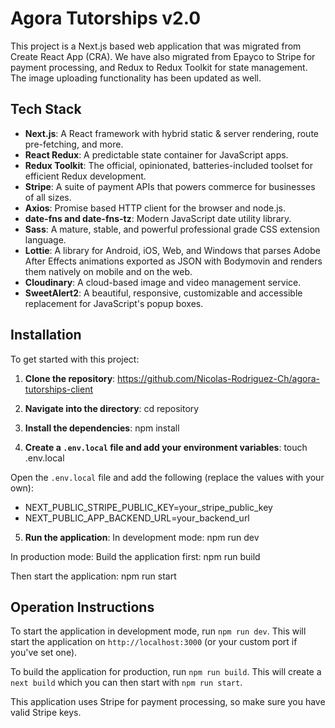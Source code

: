 # Agora Tutorships v2.0

This project is a Next.js based web application that was migrated from Create React App (CRA). We have also migrated from Epayco to Stripe for payment processing, and Redux to Redux Toolkit for state management. The image uploading functionality has been updated as well.

## Tech Stack

- **Next.js**: A React framework with hybrid static & server rendering, route pre-fetching, and more.
- **React Redux**: A predictable state container for JavaScript apps.
- **Redux Toolkit**: The official, opinionated, batteries-included toolset for efficient Redux development.
- **Stripe**: A suite of payment APIs that powers commerce for businesses of all sizes.
- **Axios**: Promise based HTTP client for the browser and node.js.
- **date-fns and date-fns-tz**: Modern JavaScript date utility library.
- **Sass**: A mature, stable, and powerful professional grade CSS extension language.
- **Lottie**: A library for Android, iOS, Web, and Windows that parses Adobe After Effects animations exported as JSON with Bodymovin and renders them natively on mobile and on the web.
- **Cloudinary**: A cloud-based image and video management service.
- **SweetAlert2**: A beautiful, responsive, customizable and accessible replacement for JavaScript's popup boxes.

## Installation

To get started with this project:

1. **Clone the repository**: https://github.com/Nicolas-Rodriguez-Ch/agora-tutorships-client

2. **Navigate into the directory**: cd repository

3. **Install the dependencies**: npm install

4. **Create a `.env.local` file and add your environment variables**: touch .env.local

Open the `.env.local` file and add the following (replace the values with your own):

- NEXT_PUBLIC_STRIPE_PUBLIC_KEY=your_stripe_public_key
- NEXT_PUBLIC_APP_BACKEND_URL=your_backend_url

5. **Run the application**:
In development mode: npm run dev

In production mode:
Build the application first: npm run build

Then start the application: npm run start

## Operation Instructions

To start the application in development mode, run `npm run dev`. This will start the application on `http://localhost:3000` (or your custom port if you've set one).

To build the application for production, run `npm run build`. This will create a `next build` which you can then start with `npm run start`.

This application uses Stripe for payment processing, so make sure you have valid Stripe keys.